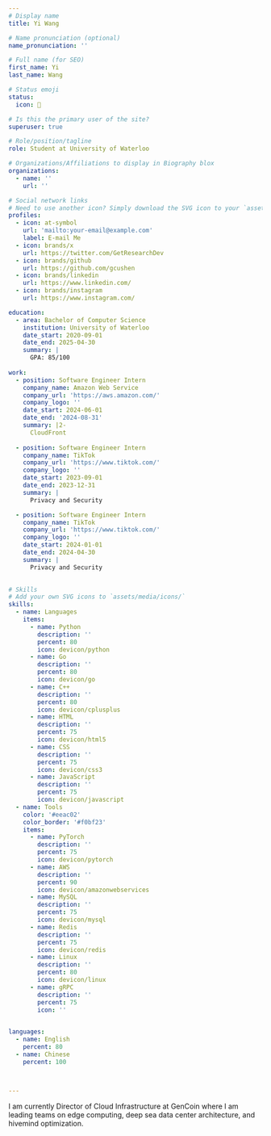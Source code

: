 ```yaml
---
# Display name
title: Yi Wang

# Name pronunciation (optional)
name_pronunciation: ''

# Full name (for SEO)
first_name: Yi
last_name: Wang

# Status emoji
status: 
  icon: 🦾

# Is this the primary user of the site?
superuser: true

# Role/position/tagline
role: Student at University of Waterloo

# Organizations/Affiliations to display in Biography blox
organizations:
  - name: ''
    url: ''

# Social network links
# Need to use another icon? Simply download the SVG icon to your `assets/media/icons/` folder.
profiles:
  - icon: at-symbol
    url: 'mailto:your-email@example.com'
    label: E-mail Me
  - icon: brands/x
    url: https://twitter.com/GetResearchDev
  - icon: brands/github
    url: https://github.com/gcushen
  - icon: brands/linkedin
    url: https://www.linkedin.com/
  - icon: brands/instagram
    url: https://www.instagram.com/

education:
  - area: Bachelor of Computer Science
    institution: University of Waterloo
    date_start: 2020-09-01
    date_end: 2025-04-30
    summary: |
      GPA: 85/100
      
work:
  - position: Software Engineer Intern
    company_name: Amazon Web Service
    company_url: 'https://aws.amazon.com/'
    company_logo: ''
    date_start: 2024-06-01
    date_end: '2024-08-31'
    summary: |2-
      CloudFront
      
  - position: Software Engineer Intern
    company_name: TikTok
    company_url: 'https://www.tiktok.com/'
    company_logo: ''
    date_start: 2023-09-01
    date_end: 2023-12-31
    summary: |
      Privacy and Security

  - position: Software Engineer Intern
    company_name: TikTok
    company_url: 'https://www.tiktok.com/'
    company_logo: ''
    date_start: 2024-01-01
    date_end: 2024-04-30
    summary: |
      Privacy and Security
     

# Skills
# Add your own SVG icons to `assets/media/icons/`
skills:
  - name: Languages
    items:
      - name: Python
        description: ''
        percent: 80
        icon: devicon/python
      - name: Go
        description: ''
        percent: 80
        icon: devicon/go
      - name: C++
        description: ''
        percent: 80
        icon: devicon/cplusplus
      - name: HTML
        description: ''
        percent: 75
        icon: devicon/html5
      - name: CSS
        description: ''
        percent: 75
        icon: devicon/css3
      - name: JavaScript
        description: ''
        percent: 75
        icon: devicon/javascript
  - name: Tools
    color: '#eeac02'
    color_border: '#f0bf23'
    items:
      - name: PyTorch
        description: ''
        percent: 75
        icon: devicon/pytorch
      - name: AWS
        description: ''
        percent: 90
        icon: devicon/amazonwebservices
      - name: MySQL
        description: ''
        percent: 75
        icon: devicon/mysql
      - name: Redis
        description: ''
        percent: 75
        icon: devicon/redis
      - name: Linux
        description: ''
        percent: 80
        icon: devicon/linux
      - name: gRPC
        description: ''
        percent: 75
        icon: ''
  

languages:
  - name: English
    percent: 80
  - name: Chinese
    percent: 100



---
```

I am currently Director of Cloud Infrastructure at GenCoin where I am leading teams on edge computing, deep sea data center architecture, and hivemind optimization.
